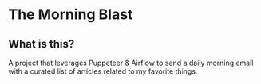# The Morning Blast

## What is this?

A project that leverages Puppeteer & Airflow to send a daily morning email with a curated list of articles related to my favorite things.  
